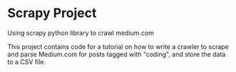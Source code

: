 # Scrapy Project
Using scrapy python library to crawl medium.com

This project contains code for a tutorial on how to write a crawler to scrape and parse Medium.com for posts tagged with "coding", and store the data to a CSV file.
